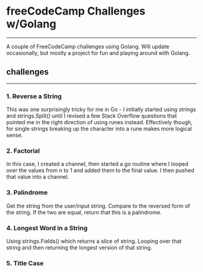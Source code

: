 # freeCodeCamp Challenges w/Golang
***

A couple of FreeCodeCamp challenges using Golang. Will update occasionally, but mostly a project for fun and playing around with Golang.

## challenges
***

### 1. Reverse a String
This was one surprisingly tricky for me in Go - I initially started using strings and strings.Split() until I revised a few Stack Overflow questions that pointed me in the right direction of using runes instead. Effectively though, for single strings breaking up the character into a rune makes more logical sense.

### 2. Factorial
In this case, I created a channel, then started a go routine where I looped over the values from n to 1 and added them to the final value. I then pushed that value into a channel.

### 3. Palindrome
Get the string from the user/input string. Compare to the reversed form of the string. If the two are equal, return that this is a palindrome.

### 4. Longest Word in a String
Using strings.Fields() which returns a slice of string. Looping over that string and then returning the longest version of that string.

### 5. Title Case
